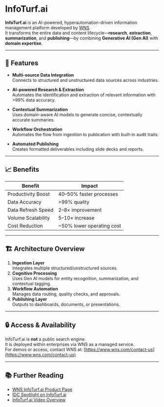# InfoTurf.ai

**InfoTurf.ai** is an AI-powered, hyperautomation-driven information management platform developed by [WNS](https://www.wns.com).  
It transforms the entire data and content lifecycle—**research**, **extraction**, **summarization**, and **publishing**—by combining **Generative AI (Gen AI)** with **domain expertise**.

---

## 🚀 Features

- **Multi-source Data Integration**  
  Connects to structured and unstructured data sources across industries.

- **AI-powered Research & Extraction**  
  Automates the identification and extraction of relevant information with >99% data accuracy.

- **Contextual Summarization**  
  Uses domain-aware AI models to generate concise, contextually accurate summaries.

- **Workflow Orchestration**  
  Automates the flow from ingestion to publication with built-in audit trails.

- **Automated Publishing**  
  Creates formatted deliverables including slide decks and reports.

---

## 📈 Benefits

| Benefit | Impact |
|---------|--------|
| Productivity Boost | 40–50% faster processes |
| Data Accuracy | >99% quality |
| Data Refresh Speed | 2–8× improvement |
| Volume Scalability | 5–10× increase |
| Cost Reduction | ~50% lower operating cost |

---

## 🏗 Architecture Overview

1. **Ingestion Layer**  
   Integrates multiple structured/unstructured sources.
2. **Cognitive Processing**  
   Uses Gen AI models for entity recognition, summarization, and contextual tagging.
3. **Workflow Automation**  
   Manages data routing, quality checks, and approvals.
4. **Publishing Layer**  
   Outputs to dashboards, documents, or presentations.

---

## 🔒 Access & Availability

InfoTurf.ai is **not** a public search engine.  
It is deployed within enterprises via WNS as a managed service.  
For demos or access, contact WNS at: [https://www.wns.com/contact-us](https://www.wns.com/contact-us)

---

## 📚 Further Reading

- [WNS InfoTurf.ai Product Page](https://www.wns.com/industries/hi-tech-and-professional-services/infoturf-ai)
- [IDC Spotlight on InfoTurf.ai](https://www.wns.com/perspectives/articles/idc-spotlight-ai-and-automation-driving-the-next-frontier-for-information-service-providers)
- [InfoTurf.ai Video Overview](https://www.facebook.com/wnsglobalservices/videos/the-next-in-information-processing-powered-by-gen-ai-led-intelligence/1613788837063171)

